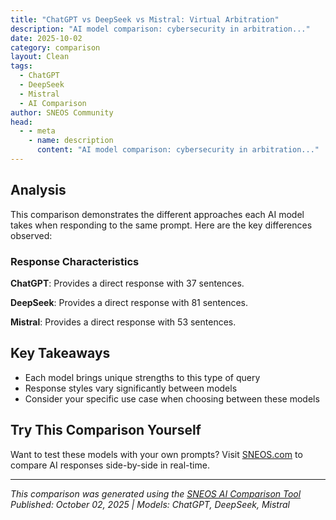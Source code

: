```yaml
---
title: "ChatGPT vs DeepSeek vs Mistral: Virtual Arbitration"
description: "AI model comparison: cybersecurity in arbitration..."
date: 2025-10-02
category: comparison
layout: Clean
tags:
  - ChatGPT
  - DeepSeek
  - Mistral
  - AI Comparison
author: SNEOS Community
head:
  - - meta
    - name: description
      content: "AI model comparison: cybersecurity in arbitration..."
---
```


<ChatComparison
  title="ChatGPT vs DeepSeek vs Mistral: Virtual Arbitration"
  prompt="cybersecurity in arbitration"
  :responses='{
    "ChatGPT": "Cybersecurity in arbitration refers to the practices and measures taken to protect the confidentiality, integrity, and availability of information and communications involved in arbitration proceedings. As arbitration increasingly relies on digital tools and electronic communication, ensuring robust cybersecurity is critical to safeguarding sensitive data from unauthorized access, cyberattacks, and data breaches.\n\n### Key Considerations in Cybersecurity for Arbitration:\n\n1. **Confidentiality of Information:**\n   - Arbitration often involves sensitive business information, trade secrets, or personal data.\n   - Maintaining confidentiality is paramount to protect the parties\u2019 interests and comply with legal and contractual obligations.\n\n2. **Use of Secure Communication Channels:**\n   - Use encrypted emails, secure file-sharing platforms, and protected virtual meeting tools.\n   - Avoid using unsecured public networks for exchanging arbitration-related information.\n\n3. **Data Storage and Management:**\n   - Ensure that all digital documents and evidence are stored securely with access controls.\n   - Use encrypted storage solutions and implement regular backups.\n\n4. **Access Controls and Authentication:**\n   - Limit access to arbitration materials to authorized personnel only.\n   - Implement strong authentication methods such as multi-factor authentication (MFA).\n\n5. **Cybersecurity Protocols in Arbitration Agreements:**\n   - Include provisions addressing cybersecurity responsibilities and protocols for all parties.\n   - Specify measures for data protection, incident response, and liability in the event of a breach.\n\n6. **Incident Response Planning:**\n   - Develop a plan to address potential cybersecurity incidents, including detection, containment, notification, and remediation.\n   - Parties and arbitrators should know how to report and handle breaches promptly.\n\n7. **Role of Arbitrators and Institutions:**\n   - Arbitrators should be trained in cybersecurity best practices.\n   - Arbitration institutions may provide guidelines, tools, or requirements to enhance cybersecurity in proceedings.\n\n8. **Compliance with Legal and Regulatory Requirements:**\n   - Ensure compliance with relevant data protection laws (e.g., GDPR, HIPAA) applicable to the arbitration.\n   - Consider cross-border data transfer restrictions when arbitration involves parties from different jurisdictions.\n\n### Emerging Trends:\n\n- **Virtual Hearings and Cybersecurity:**\n  The rise of virtual hearings during and post-pandemic increases the need for secure video conferencing platforms that protect against eavesdropping and hacking.\n\n- **Use of Blockchain and Secure Technologies:**\n  Innovative technologies may be applied to ensure data integrity and secure tracking of arbitration documents and evidence.\n\n### Practical Tips for Enhancing Cybersecurity in Arbitration:\n\n- Use secure and reputable platforms for communication and document sharing.\n- Establish clear cybersecurity protocols at the outset of the arbitration.\n- Limit digital footprint and metadata exposure by sanitizing documents before submission.\n- Regularly update software and security systems to patch vulnerabilities.\n- Educate all participants \u2014 parties, counsel, arbitrators, and administrators \u2014 on cyber risks and best practices.\n\n---\n\nIf you want, I can provide model clauses for cybersecurity in arbitration agreements or resources for further reading. Would you like that?",
    "DeepSeek": "Of course. This is a critical and increasingly discussed topic in the legal and arbitration communities. Cybersecurity in arbitration is no longer a niche concern but a fundamental requirement for ensuring the integrity, fairness, and legitimacy of the process.\n\nHere is a comprehensive overview of cybersecurity in arbitration, covering the key risks, challenges, and practical solutions.\n\n### Why is Cybersecurity Crucial in Arbitration?\n\nArbitration proceedings involve highly sensitive information:\n*   **Trade Secrets \u0026 Intellectual Property:** Technical designs, formulas, business methods.\n*   **Financial Data:** Confidential contracts, pricing, profit margins, merger \u0026 acquisition details.\n*   **Strategic Plans:** Business strategies, market analysis.\n*   **Personal Data:** Employee information, customer data (subject to regulations like GDPR, CCPA).\n*   **Privileged Communications:** Legal advice, internal deliberations.\n\nA breach can lead to:\n*   **Loss of Case Advantage:** If one party\u0027s strategy or evidence is stolen.\n*   **Reputational Damage:** For the parties, law firms, and the arbitral institution.\n*   **Legal Liability:** For breaches of data protection laws.\n*   **Challenge to the Award:** A party could argue the proceeding was fundamentally unfair due to a breach.\n*   **Commercial Catastrophe:** Leaked trade secrets can destroy a company\u0027s competitive edge.\n\n---\n\n### Key Cybersecurity Risks in Arbitration\n\n1.  **Data Breach \u0026 Exfiltration:**\n    *   **Theft of Submissions:** Unauthorized access to witness statements, expert reports, legal briefs, and exhibits.\n    *   **Theft of the Tribunal\u0027s Deliberations:** Access to the arbitrators\u0027 private discussions and draft awards.\n\n2.  **Data Manipulation:**\n    *   **Alteration of Evidence:** Tampering with documents, emails, or data files to change their meaning.\n    *   **Spoofing Communications:** Impersonating a party, counsel, or the tribunal to send fraudulent instructions (e.g., changing bank details for a cost payment).\n\n3.  **Denial-of-Service (DoS) Attacks:**\n    *   Targeting the online hearing platform or document repository to disrupt a critical hearing or a filing deadline.\n\n4.  **Eavesdropping on Virtual Hearings:**\n    *   \u0022Zoom-bombing\u0022 or unauthorized interception of confidential virtual hearings.\n\n5.  **Insider Threats:**\n    *   Unintentional leaks (e.g., sending an email to the wrong party) or malicious actions by someone with authorized access.\n\n---\n\n### Unique Challenges in the Arbitration Context\n\n*   **Decentralized Nature:** Unlike a court with a unified IT system, arbitration involves multiple independent actors (parties, counsel, arbitrators, institutions, experts) each with their own varying levels of cybersecurity.\n*   **Cross-Border Data Flows:** Data is often transferred across jurisdictions with different and sometimes conflicting data protection laws.\n*   **Lack of Uniform Standards:** There is no single, universally adopted cybersecurity protocol for international arbitration.\n*   **Technical Proficiency Gap:** Arbitrators and counsel may not be tech-savvy, creating vulnerabilities.\n*   **Cost-Benefit Analysis:** Parties may be reluctant to invest in robust cybersecurity measures, viewing them as an unnecessary cost.\n\n---\n\n### Practical Solutions \u0026 Best Practices\n\nA proactive approach is essential. Cybersecurity should be addressed at the very beginning of a case.\n\n#### 1. For the Parties \u0026 Counsel\n*   **Data Classification:** Identify and label data based on sensitivity (e.g., Public, Confidential, Highly Restricted).\n*   **Secure Communication:** Use encrypted email (e.g., PGP) or secure client portals for sharing sensitive documents. Avoid standard email for highly confidential exhibits.\n*   **Endpoint Security:** Ensure all devices (laptops, phones) used have updated antivirus, firewalls, and are encrypted.\n*   **Training:** Train staff on phishing attacks, social engineering, and safe online practices.\n*   **Access Controls:** Implement strict access controls (multi-factor authentication) and principle of least privilege.\n\n#### 2. For the Arbitral Tribunal \u0026 Institution\n*   **The \u0022Cybersecurity Protocol\u0022:** Adopt a protocol at the first case management conference. This is becoming a best practice. It can address:\n    *   **Permitted Communication Channels:** (e.g., secure portal only for exhibits, encrypted email for other communications).\n    *   **Data Storage:** Rules on how and where data can be stored (e.g., no storing on personal, unencrypted USB drives).\n    *   **Device Security:** Minimum requirements for devices used in the arbitration.\n    *   **Breach Response Plan:** Steps to take if a breach is suspected.\n*   **Secure Virtual Hearings:**\n    *   Use enterprise-grade platforms (e.g., Zoom for Government, Microsoft Teams with specific security settings).\n    *   Mandate passwords and waiting rooms for all hearings.\n    *   Disable file transfer and private chat if not needed.\n    *   Consider a dedicated hearing-specific VPN.\n\n#### 3. For the Process: Procedural Tools\n*   **\u0022Red-Folder\u0022 Procedures:** For the most sensitive documents (e.g., a secret formula). Access is restricted to a specific time, on a specific clean device, under supervision. No copies are made.\n*   **Data Room:** Use a secure, dedicated virtual data room for all document exchange, instead of email.\n*   **Limiting Data Transfers:** The tribunal can issue orders restricting the transfer of data to certain jurisdictions.\n\n### Leading Initiatives and Guidelines\n\nThe arbitration community has recognized this need and developed resources:\n\n*   **ICC Cybersecurity Protocol (2021):** A comprehensive set of rules and best practices that parties can adopt by agreement. It\u0027s one of the most influential tools available.\n*   **ICCA-NYC Bar-CPR Protocol on Cybersecurity in International Arbitration (2020):** Provides a detailed framework for assessing risks and implementing measures, including a helpful \u0022Annex\u0022 with model clauses for a cybersecurity protocol.\n*   **IBA Rules on the Taking of Evidence:** While not exclusively about cybersecurity, they provide a framework for handling electronically stored information (ESI) which intersects with data security.\n\n### Conclusion\n\n**Cybersecurity is not a technical add-on but a core component of due process and the duty of confidentiality in arbitration.**\n\nA successful approach requires a collaborative effort from all participants\u2014parties, counsel, arbitrators, and institutions. By proactively addressing cybersecurity through agreed protocols, using secure technology, and fostering a culture of awareness, the arbitration community can protect the integrity of the process and maintain its legitimacy as a trusted method of dispute resolution in the digital age.",
    "Mistral": "Cybersecurity in arbitration is a critical concern due to the sensitive nature of the information involved and the potential risks associated with data breaches. Arbitration often involves confidential documents, personal information, and proprietary business data. Ensuring the security of this information is paramount to maintaining the integrity and trustworthiness of the arbitration process. Here are some key considerations and best practices for cybersecurity in arbitration:\n\n### Key Considerations\n\n1. **Confidentiality**:\n   - Arbitration proceedings often involve highly confidential information. Ensuring that this information remains secure is crucial.\n\n2. **Data Integrity**:\n   - The integrity of the data must be maintained to ensure that the information used in the arbitration process is accurate and has not been tampered with.\n\n3. **Access Control**:\n   - Only authorized individuals should have access to the information. This includes parties to the arbitration, arbitrators, and any support staff.\n\n4. **Secure Communication**:\n   - Communication between parties, arbitrators, and support staff should be conducted through secure channels to prevent interception or unauthorized access.\n\n5. **Data Storage**:\n   - Data should be stored securely, with appropriate encryption and access controls in place.\n\n6. **Compliance**:\n   - Compliance with relevant data protection regulations (e.g., GDPR, CCPA) is essential to avoid legal penalties and ensure ethical standards are met.\n\n### Best Practices\n\n1. **Encryption**:\n   - Use encryption for data at rest and in transit. This includes emails, file transfers, and storage solutions.\n\n2. **Secure File Sharing**:\n   - Utilize secure file-sharing platforms that offer robust security features, such as encryption, access controls, and audit trails.\n\n3. **Access Controls**:\n   - Implement strong access controls, including multi-factor authentication (MFA), to ensure that only authorized individuals can access sensitive information.\n\n4. **Regular Audits**:\n   - Conduct regular security audits to identify and mitigate vulnerabilities. This includes penetration testing and vulnerability assessments.\n\n5. **Training and Awareness**:\n   - Provide regular training and awareness programs for all individuals involved in the arbitration process to educate them on cybersecurity best practices and the importance of data protection.\n\n6. **Incident Response Plan**:\n   - Develop and maintain an incident response plan to quickly and effectively address any security breaches or incidents.\n\n7. **Third-Party Vendors**:\n   - Ensure that any third-party vendors or service providers involved in the arbitration process have robust cybersecurity measures in place.\n\n8. **Document Management**:\n   - Use secure document management systems that provide version control, access logging, and encryption to manage and protect documents involved in the arbitration.\n\n9. **Legal and Ethical Considerations**:\n   - Be aware of the legal and ethical considerations related to data protection and cybersecurity. This includes understanding the jurisdictional requirements and ensuring compliance with relevant laws and regulations.\n\n### Technological Solutions\n\n1. **Virtual Data Rooms (VDRs)**:\n   - VDRs provide a secure environment for storing and sharing documents. They offer features such as encryption, access controls, and audit trails.\n\n2. **Secure Email Solutions**:\n   - Use secure email solutions that provide end-to-end encryption to protect communications between parties and arbitrators.\n\n3. **Cloud Security**:\n   - If using cloud-based solutions, ensure that the cloud provider offers robust security features, including encryption, access controls, and compliance with data protection regulations.\n\n4. **Endpoint Protection**:\n   - Implement endpoint protection solutions to secure devices used by parties, arbitrators, and support staff. This includes antivirus software, firewalls, and intrusion detection systems.\n\n### Conclusion\n\nCybersecurity in arbitration is a multifaceted challenge that requires a comprehensive approach. By implementing robust security measures, conducting regular audits, and ensuring compliance with relevant regulations, the integrity and confidentiality of the arbitration process can be maintained. Collaboration between all parties involved, including arbitrators, legal teams, and IT professionals, is essential to achieve effective cybersecurity in arbitration."
  }'
  published-date="00:21"
/>

## Analysis

This comparison demonstrates the different approaches each AI model takes when responding to the same prompt. Here are the key differences observed:

### Response Characteristics

**ChatGPT**: Provides a direct response with 37 sentences. 

**DeepSeek**: Provides a direct response with 81 sentences. 

**Mistral**: Provides a direct response with 53 sentences. 

## Key Takeaways

- Each model brings unique strengths to this type of query
- Response styles vary significantly between models
- Consider your specific use case when choosing between these models

## Try This Comparison Yourself

Want to test these models with your own prompts? Visit [SNEOS.com](https://sneos.com) to compare AI responses side-by-side in real-time.

---

*This comparison was generated using the [SNEOS AI Comparison Tool](https://sneos.com)*
*Published: October 02, 2025 | Models: ChatGPT, DeepSeek, Mistral*
